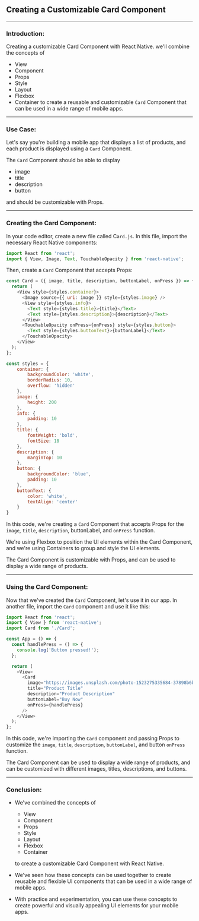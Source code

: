 ## Creating a Customizable Card Component

---

### Introduction:
Creating a customizable Card Component with React Native. 
we'll combine the concepts of 
- View
- Component
- Props
- Style
- Layout
- Flexbox
- Container
to create a reusable and customizable `Card` Component that can be used in a wide range of mobile apps.

---

### Use Case:
Let's say you're building a mobile app that displays a list of products, and each product is displayed using a `Card` Component. 

The `Card` Component should be able to display
- image
- title
- description
- button

and should be customizable with Props.

---

### Creating the Card Component:
In your code editor, create a new file called C`ard.js`. In this file, import the necessary React Native components:
```javascript
import React from 'react';
import { View, Image, Text, TouchableOpacity } from 'react-native';
```

Then, create a `Card` Component that accepts Props:
```javascript
const Card = ({ image, title, description, buttonLabel, onPress }) => {
  return (
    <View style={styles.container}>
      <Image source={{ uri: image }} style={styles.image} />
      <View style={styles.info}>
        <Text style={styles.title}>{title}</Text>
        <Text style={styles.description}>{description}</Text>
      </View>
      <TouchableOpacity onPress={onPress} style={styles.button}>
        <Text style={styles.buttonText}>{buttonLabel}</Text>
      </TouchableOpacity>
    </View>
  );
};

const styles = {
    container: {
        backgroundColor: 'white', 
        borderRadius: 10, 
        overflow: 'hidden'
    },
    image: {
        height: 200
    },
    info: {
        padding: 10
    },
    title: {
        fontWeight: 'bold', 
        fontSize: 18
    },
    description: {
        marginTop: 10
    },
    button: {
        backgroundColor: 'blue', 
        padding: 10
    },
    buttonText: {
        color: 'white', 
        textAlign: 'center'
    }
}
```

In this code, we're creating a `Card` Component that accepts Props for the `image`, `title`, `description`, buttonLabel, and `onPress` function. 

We're using Flexbox to position the UI elements within the Card Component, and we're using Containers to group and style the UI elements. 

The Card Component is customizable with Props, and can be used to display a wide range of products.

---

### Using the Card Component:
Now that we've created the `Card` Component, let's use it in our app. In another file, import the `Card` component and use it like this:
```javascript
import React from 'react';
import { View } from 'react-native';
import Card from './Card';

const App = () => {
  const handlePress = () => {
    console.log('Button pressed!');
  };

  return (
    <View>
      <Card
        image="https://images.unsplash.com/photo-1523275335684-37898b6baf30?ixlib=rb-4.0.3&ixid=MnwxMjA3fDB8MHxwaG90by1wYWdlfHx8fGVufDB8fHx8&auto=format&fit=crop&w=1999&q=80"
        title="Product Title"
        description="Product Description"
        buttonLabel="Buy Now"
        onPress={handlePress}
      />
    </View>
  );
};
```
In this code, we're importing the `Card` component and passing Props to customize the `image`, `title`, `description`, `buttonLabel`, and button `onPress` function. 

The Card Component can be used to display a wide range of products, and can be customized with different images, titles, descriptions, and buttons.

--- 

### Conclusion:
- We've combined the concepts of 
    - View
    - Component
    - Props
    - Style
    - Layout
    - Flexbox
    - Container 

    to create a customizable Card Component with React Native. 
- We've seen how these concepts can be used together to create reusable and flexible UI components that can be used in a wide range of mobile apps. 
- With practice and experimentation, you can use these concepts to create powerful and visually appealing UI elements for your mobile apps.